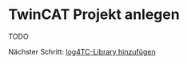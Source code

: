 # TwinCAT Projekt anlegen

TODO





Nächster Schritt: [log4TC-Library hinzufügen](add_log4tc_lib.md)